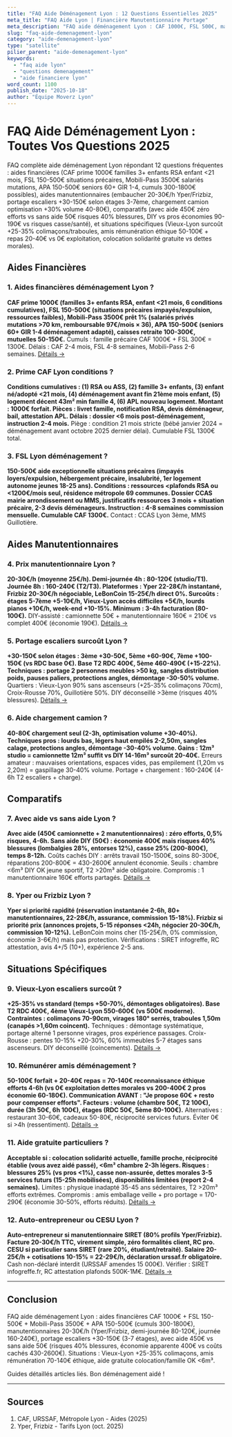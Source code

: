 ```yaml
---
title: "FAQ Aide Déménagement Lyon : 12 Questions Essentielles 2025"
meta_title: "FAQ Aide Lyon | Financière Manutentionnaire Portage"
meta_description: "FAQ aide déménagement Lyon : CAF 1000€, FSL 500€, manutentionnaire 20-30€/h, portage escaliers +30-150€, avec vs sans aide, amis rémunération."
slug: "faq-aide-demenagement-lyon"
category: "aide-demenagement-lyon"
type: "satellite"
pilier_parent: "aide-demenagement-lyon"
keywords:
  - "faq aide lyon"
  - "questions demenagement"
  - "aide financiere lyon"
word_count: 1100
publish_date: "2025-10-18"
author: "Équipe Moverz Lyon"
---
```


# FAQ Aide Déménagement Lyon : Toutes Vos Questions 2025

FAQ complète aide déménagement Lyon répondant 12 questions fréquentes : aides financières (CAF prime 1000€ familles 3+ enfants RSA enfant <21 mois, FSL 150-500€ situations précaires, Mobili-Pass 3500€ salariés mutations, APA 150-500€ seniors 60+ GIR 1-4, cumuls 300-1800€ possibles), aides manutentionnaires (embaucher 20-30€/h Yper/Frizbiz, portage escaliers +30-150€ selon étages 3-7ème, chargement camion optimisation +30% volume 40-80€), comparatifs (avec aide 450€ zéro efforts vs sans aide 50€ risques 40% blessures, DIY vs pros économies 90-190€ vs risques casse/santé), et situations spécifiques (Vieux-Lyon surcoût +25-35% colimaçons/traboules, amis rémunération éthique 50-100€ + repas 20-40€ vs 0€ exploitation, colocation solidarité gratuite vs dettes morales).

## Aides Financières

### 1. Aides financières déménagement Lyon ?

**CAF prime 1000€ (familles 3+ enfants RSA, enfant <21 mois, 6 conditions cumulatives), FSL 150-500€ (situations précaires impayés/expulsion, ressources faibles), Mobili-Pass 3500€ prêt 1% (salariés privés mutations >70 km, remboursable 97€/mois × 36), APA 150-500€ (seniors 60+ GIR 1-4 déménagement adapté), caisses retraite 100-300€, mutuelles 50-150€.** Cumuls : famille précaire CAF 1000€ + FSL 300€ = 1300€. Délais : CAF 2-4 mois, FSL 4-8 semaines, Mobili-Pass 2-6 semaines. [Détails →](/blog/satellites/aide-financiere-demenagement-lyon)

### 2. Prime CAF Lyon conditions ?

**Conditions cumulatives : (1) RSA ou ASS, (2) famille 3+ enfants, (3) enfant né/adopté <21 mois, (4) déménagement avant fin 21ème mois enfant, (5) logement décent 43m² min famille 4, (6) APL nouveau logement. Montant : 1000€ forfait. Pièces : livret famille, notification RSA, devis déménageur, bail, attestation APL. Délais : dossier <6 mois post-déménagement, instruction 2-4 mois.** Piège : condition 21 mois stricte (bébé janvier 2024 = déménagement avant octobre 2025 dernier délai). Cumulable FSL 1300€ total.

### 3. FSL Lyon déménagement ?

**150-500€ aide exceptionnelle situations précaires (impayés loyers/expulsion, hébergement précaire, insalubrité, 1er logement autonome jeunes 18-25 ans). Conditions : ressources <plafonds RSA ou <1200€/mois seul, résidence métropole 69 communes. Dossier CCAS mairie arrondissement ou MMS, justificatifs ressources 3 mois + situation précaire, 2-3 devis déménageurs. Instruction : 4-8 semaines commission mensuelle. Cumulable CAF 1300€.** Contact : CCAS Lyon 3ème, MMS Guillotière.

## Aides Manutentionnaires

### 4. Prix manutentionnaire Lyon ?

**20-30€/h (moyenne 25€/h). Demi-journée 4h : 80-120€ (studio/T1). Journée 8h : 160-240€ (T2/T3). Plateformes : Yper 22-28€/h instantané, Frizbiz 20-30€/h négociable, LeBonCoin 15-25€/h direct 0%. Surcoûts : étages 5-7ème +5-10€/h, Vieux-Lyon accès difficiles +5€/h, lourds pianos +10€/h, week-end +10-15%. Minimum : 3-4h facturation (80-100€).** DIY-assisté : camionnette 50€ + manutentionnaire 160€ = 210€ vs complet 400€ (économie 190€). [Détails →](/blog/satellites/manutentionnaire-demenagement-lyon)

### 5. Portage escaliers surcoût Lyon ?

**+30-150€ selon étages : 3ème +30-50€, 5ème +60-90€, 7ème +100-150€ (vs RDC base 0€). Base T2 RDC 400€, 5ème 460-490€ (+15-22%). Techniques : portage 2 personnes meubles >50 kg, sangles distribution poids, pauses paliers, protections angles, démontage -30-50% volume.** Quartiers : Vieux-Lyon 90% sans ascenseurs (+25-35% colimaçons 70cm), Croix-Rousse 70%, Guillotière 50%. DIY déconseillé >3ème (risques 40% blessures). [Détails →](/blog/satellites/aide-portage-escaliers-lyon)

### 6. Aide chargement camion ?

**40-80€ chargement seul (2-3h, optimisation volume +30-40%). Techniques pros : lourds bas, légers haut empilés 2-2,50m, sangles calage, protections angles, démontage -30-40% volume. Gains : 12m³ studio = camionnette 12m³ suffit vs DIY 14-16m³ surcoût 20-40€.** Erreurs amateur : mauvaises orientations, espaces vides, pas empilement (1,20m vs 2,20m) = gaspillage 30-40% volume. Portage + chargement : 160-240€ (4-6h T2 escaliers + charge).

## Comparatifs

### 7. Avec aide vs sans aide Lyon ?

**Avec aide (450€ camionnette + 2 manutentionnaires) : zéro efforts, 0,5% risques, 4-6h. Sans aide DIY (50€) : économie 400€ mais risques 40% blessures (lombalgies 28%, entorses 12%), casse 25% (200-800€), temps 8-12h.** Coûts cachés DIY : arrêts travail 150-1500€, soins 80-300€, réparations 200-800€ = 430-2600€ annulent économie. Seuils : chambre <6m³ DIY OK jeune sportif, T2 >20m³ aide obligatoire. Compromis : 1 manutentionnaire 160€ efforts partagés. [Détails →](/blog/satellites/demenagement-avec-aide-vs-sans-aide-lyon)

### 8. Yper ou Frizbiz Lyon ?

**Yper si priorité rapidité (réservation instantanée 2-6h, 80+ manutentionnaires, 22-28€/h, assurance, commission 15-18%). Frizbiz si priorité prix (annonces projets, 5-15 réponses <24h, négocier 20-30€/h, commission 10-12%).** LeBonCoin moins cher (15-25€/h, 0% commission, économie 3-6€/h) mais pas protection. Vérifications : SIRET infogreffe, RC attestation, avis 4+/5 (10+), expérience 2-5 ans.

## Situations Spécifiques

### 9. Vieux-Lyon escaliers surcoût ?

**+25-35% vs standard (temps +50-70%, démontages obligatoires). Base T2 RDC 400€, 4ème Vieux-Lyon 550-600€ (vs 500€ moderne). Contraintes : colimaçons 70-90cm, virages 180° serrés, traboules 1,50m (canapés >1,60m coincent).** Techniques : démontage systématique, portage alterné 1 personne virages, pros expérience passages. Croix-Rousse : pentes 10-15% +20-30%, 60% immeubles 5-7 étages sans ascenseurs. DIY déconseillé (coincements). [Détails →](/blog/satellites/manutention-escaliers-specifique-lyon)

### 10. Rémunérer amis déménagement ?

**50-100€ forfait + 20-40€ repas = 70-140€ reconnaissance éthique efforts 4-6h (vs 0€ exploitation dettes morales vs 200-400€ 2 pros économie 60-180€). Communication AVANT : "Je propose 60€ + resto pour compenser efforts". Facteurs : volume (chambre 50€, T2 100€), durée (3h 50€, 6h 100€), étages (RDC 50€, 5ème 80-100€).** Alternatives : restaurant 30-60€, cadeaux 50-80€, réciprocité services futurs. Éviter 0€ si >4h (ressentiment). [Détails →](/blog/satellites/demenagement-amis-remuneration-lyon)

### 11. Aide gratuite particuliers ?

**Acceptable si : colocation solidarité actuelle, famille proche, réciprocité établie (vous avez aidé passé), <6m³ chambre 2-3h légers. Risques : blessures 25% (vs pros <1%), casse non-assurée, dettes morales 3-5 services futurs (15-25h mobilisées), disponibilités limitées (report 2-4 semaines).** Limites : physique inadapté 35-45 ans sédentaires, T2 >20m³ efforts extrêmes. Compromis : amis emballage veille + pro portage = 170-290€ (économie 30-50%, efforts réduits). [Détails →](/blog/satellites/aide-demenagement-entre-particuliers-lyon)

### 12. Auto-entrepreneur ou CESU Lyon ?

**Auto-entrepreneur si manutentionnaire SIRET (80% profils Yper/Frizbiz). Facture 20-30€/h TTC, virement simple, zéro formalités client, RC pro. CESU si particulier sans SIRET (rare 20%, étudiant/retraité). Salaire 20-25€/h + cotisations 10-15% = 22-29€/h, déclaration urssaf.fr obligatoire.** Cash non-déclaré interdit (URSSAF amendes 15 000€). Vérifier : SIRET infogreffe.fr, RC attestation plafonds 500K-1M€. [Détails →](/blog/satellites/embaucher-manutentionnaire-freelance-lyon)

---

## Conclusion

FAQ aide déménagement Lyon : aides financières CAF 1000€ + FSL 150-500€ + Mobili-Pass 3500€ + APA 150-500€ (cumuls 300-1800€), manutentionnaires 20-30€/h (Yper/Frizbiz, demi-journée 80-120€, journée 160-240€), portage escaliers +30-150€ (3-7 étages), avec aide 450€ vs sans aide 50€ (risques 40% blessures, économie apparente 400€ vs coûts cachés 430-2600€). Situations : Vieux-Lyon +25-35% colimaçons, amis rémunération 70-140€ éthique, aide gratuite colocation/famille OK <6m³.

Guides détaillés articles liés. Bon déménagement aidé !

---

## Sources

1. CAF, URSSAF, Métropole Lyon - Aides (2025)
2. Yper, Frizbiz - Tarifs Lyon (oct. 2025)


